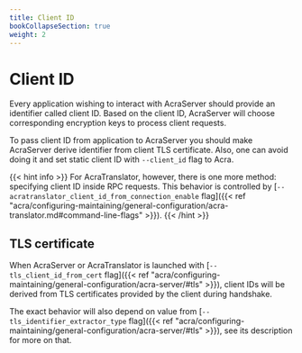 ```yaml
---
title: Client ID
bookCollapseSection: true
weight: 2
---
```


# Client ID

Every application wishing to interact with AcraServer should provide an identifier called client ID.
Based on the client ID, AcraServer will choose corresponding encryption keys to process client requests.

To pass client ID from application to AcraServer you should make AcraServer derive identifier from client TLS certificate.
Also, one can avoid doing it and set static client ID with `--client_id` flag to Acra.

{{< hint info >}}
For AcraTranslator, however, there is one more method: specifying client ID inside RPC requests.
This behavior is controlled by 
[`--acratranslator_client_id_from_connection_enable` flag]({{< ref "acra/configuring-maintaining/general-configuration/acra-translator.md#command-line-flags" >}}).
{{< /hint >}}

## TLS certificate

When AcraServer or AcraTranslator is launched with 
[`--tls_client_id_from_cert` flag]({{< ref "acra/configuring-maintaining/general-configuration/acra-server/#tls" >}}),
client IDs will be derived from TLS certificates provided by the client during handshake.

The exact behavior will also depend on value from
[`--tls_identifier_extractor_type` flag]({{< ref "acra/configuring-maintaining/general-configuration/acra-server/#tls" >}}),
see its description for more on that.
